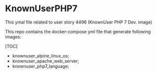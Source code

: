 # KnownUserPHP7
This ymal file related to user story 4496 (KnownUser PHP 7 Dev. image)

This repo contains the docker-compose yml file that generate following images:

[TOC]
- knownuser_alpine_linux_os;
- knownuser_apache_web_server;
- knownuser_php7_language;